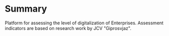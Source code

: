 # Summary

Platform for assessing the level of digitalization of Enterprises. Assessment indicators are based on research work by JCV "Giprosvjaz".
